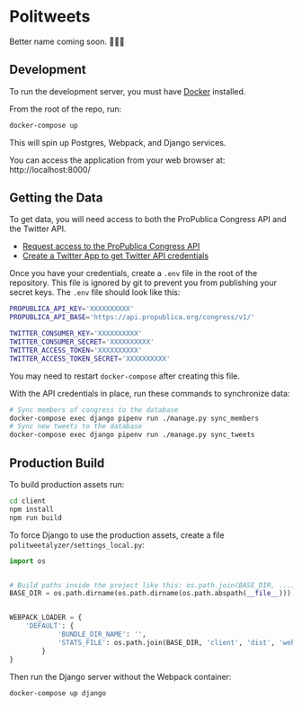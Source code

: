 Politweets
==========

Better name coming soon. 🤷🏻‍♀️

Development
-----------

To run the development server, you must have [Docker](https://store.docker.com/search?type=edition&offering=community) installed.

From the root of the repo, run:

```bash
docker-compose up
```

This will spin up Postgres, Webpack, and Django services.

You can access the application from your web browser at: http://localhost:8000/

Getting the Data
----------------

To get data, you will need access to both the ProPublica Congress API and the Twitter API.

* [Request access to the ProPublica Congress API](https://projects.propublica.org/api-docs/congress-api/)
* [Create a Twitter App to get Twitter API credentials](https://developer.twitter.com/en/apps)

Once you have your credentials, create a `.env` file in the root of the repository. This file is ignored by git to prevent you from publishing your secret keys. The `.env` file should look like this:

```sh
PROPUBLICA_API_KEY='XXXXXXXXXX'
PROPUBLICA_API_BASE='https://api.propublica.org/congress/v1/'

TWITTER_CONSUMER_KEY='XXXXXXXXXX'
TWITTER_CONSUMER_SECRET='XXXXXXXXXX'
TWITTER_ACCESS_TOKEN='XXXXXXXXXX'
TWITTER_ACCESS_TOKEN_SECRET='XXXXXXXXXX'
```

You may need to restart `docker-compose` after creating this file.

With the API credentials in place, run these commands to synchronize data:

```sh
# Sync members of congress to the database
docker-compose exec django pipenv run ./manage.py sync_members
# Sync new tweets to the database
docker-compose exec django pipenv run ./manage.py sync_tweets
```

Production Build
----------------

To build production assets run:

```sh
cd client
npm install
npm run build
```

To force Django to use the production assets, create a file `politweetalyzer/settings_local.py`:

```python
import os


# Build paths inside the project like this: os.path.join(BASE_DIR, ...)
BASE_DIR = os.path.dirname(os.path.dirname(os.path.abspath(__file__)))


WEBPACK_LOADER = {
    'DEFAULT': {
            'BUNDLE_DIR_NAME': '',
            'STATS_FILE': os.path.join(BASE_DIR, 'client', 'dist', 'webpack-stats.build.json'),
        }
}
```

Then run the Django server without the Webpack container:

```sh
docker-compose up django
```
